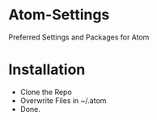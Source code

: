# Atom-Settings
Preferred Settings and Packages for Atom

# Installation
- Clone the Repo
- Overwrite Files in ~/.atom
- Done.
